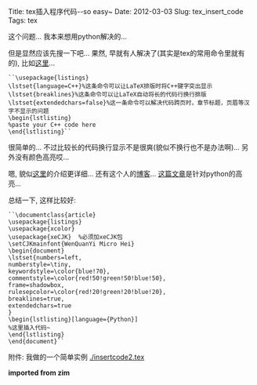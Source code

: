 Title: tex插入程序代码--so easy~
Date: 2012-03-03
Slug: tex_insert_code
Tags: tex

这个问题... 我本来想用python解决的...

但是显然应该先搜一下吧... 果然, 早就有人解决了(其实是tex的常用命令里就有的), 比如[这里](http://hi.baidu.com/xuelicheng/blog/item/194c844a22d2452a09f7ef8a.html)...


    ``\usepackage{listings}
    \lstset{language=C++}%这条命令可以让LaTeX排版时将C++键字突出显示
    \lstset{breaklines}%这条命令可以让LaTeX自动将长的代码行换行排版
    \lstset{extendedchars=false}%这一条命令可以解决代码跨页时，章节标题，页眉等汉字不显示的问题
    \begin{lstlisting}
    %paste your C++ code here
    \end{lstlisting}``


很简单的... 不过比较长的代码换行显示不是很爽(貌似不换行也不是办法啊)... 另外没有颜色高亮哎...


嗯, 貌似[这里](http://bbs.chinatex.org/forum.php?mod=viewthread&tid=3692)的介绍更详细...
还有这个人的[博客](http://aifreedom.com/technology/170)...
[这篇文章](http://blog.sina.com.cn/s/blog_5e16f1770100o9ef.html)是针对python的高亮...

总结一下, 这样比较好:


    ``\documentclass{article}
    \usepackage{listings}
    \usepackage{xcolor}
    \usepackage{xeCJK}  %必须加xeCJK包
    \setCJKmainfont{WenQuanYi Micro Hei}
    \begin{document}
    \lstset{numbers=left,
    numberstyle=\tiny,
    keywordstyle=\color{blue!70}, commentstyle=\color{red!50!green!50!blue!50},
    frame=shadowbox,
    rulesepcolor=\color{red!20!green!20!blue!20},
    breaklines=true,
    extendedchars=true
    }
    \begin{lstlisting}[language={Python}]
    %这里插入代码~
    \end{lstlisting}
    \end{document}``


附件: 我做的一个简单实例
[./insertcode2.tex](./tex_insert_code/insertcode2.tex) 

**imported from zim**



